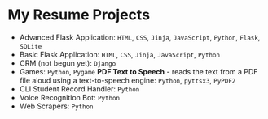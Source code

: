 # My Resume Projects

- Advanced Flask Application: `HTML`, `CSS`, `Jinja`, `JavaScript`, `Python`, `Flask`, `SQLite`
- Basic Flask Application: `HTML`, `CSS`, `Jinja`, `JavaScript`, `Python`
- CRM (not begun yet): `Django`
- Games: `Python`, `Pygame`
**PDF Text to Speech** - reads the text from a PDF file aloud using a text-to-speech engine: `Python`, `pyttsx3`, `PyPDF2`
- CLI Student Record Handler: `Python`
- Voice Recognition Bot: `Python`
- Web Scrapers: `Python`
